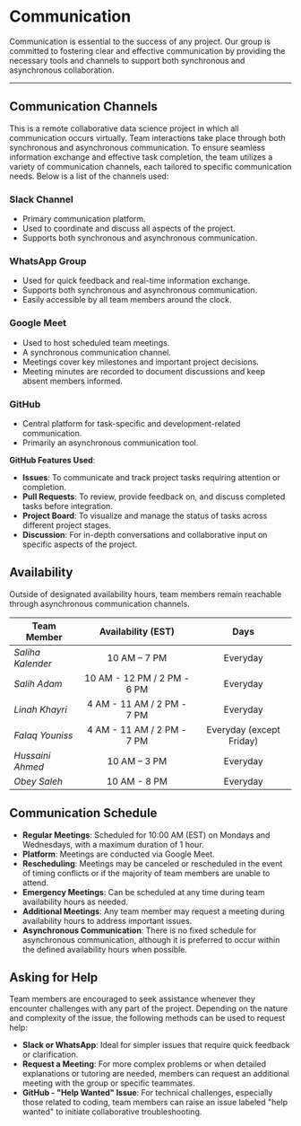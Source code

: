 <!--
    this template is for inspiration, feel free to change it however you like!

    Careful! be sure to protect your privacy when filling out this document
        everything you write here will be public
        so share only what you are comfortable sharing online
        you can share the rest in confidence with you group by another channel
-->

# Communication

Communication is essential to the success of any project. Our group is committed
to fostering clear and effective communication by providing the necessary tools
and channels to support both synchronous and asynchronous collaboration.

---

## Communication Channels

This is a remote collaborative data science project in which all communication occurs
virtually. Team interactions take place through both synchronous and asynchronous
communication. To ensure seamless information exchange and effective task completion,
the team utilizes a variety of communication channels, each tailored to specific
communication needs. Below is a list of the channels used:

### Slack Channel

- Primary communication platform.
- Used to coordinate and discuss all aspects of the project.
- Supports both synchronous and asynchronous communication.

### WhatsApp Group

- Used for quick feedback and real-time information exchange.
- Supports both synchronous and asynchronous communication.
- Easily accessible by all team members around the clock.

### Google Meet

- Used to host scheduled team meetings.
- A synchronous communication channel.
- Meetings cover key milestones and important project decisions.
- Meeting minutes are recorded to document discussions and keep absent members informed.

### GitHub

- Central platform for task-specific and development-related communication.
- Primarily an asynchronous communication tool.  
  
**GitHub Features Used**:

- **Issues**: To communicate and track project tasks requiring attention or completion.
- **Pull Requests**: To review, provide feedback on, and discuss completed tasks
  before integration.
- **Project Board**: To visualize and manage the status of tasks across different
  project stages.
- **Discussion**: For in-depth conversations and collaborative input on specific
  aspects of the project.

## Availability

Outside of designated availability hours, team members remain reachable through
asynchronous communication channels.

|Team Member| Availability (EST)| Days |
| ------ | :----: |:----: |
| _Saliha Kalender_ |10 AM – 7 PM|Everyday|
| _Salih Adam_ |10 AM - 12 PM / 2 PM - 6 PM|Everyday|
| _Linah Khayri_|4 AM - 11 AM / 2 PM - 7 PM|Everyday|
| _Falaq Youniss_ |4 AM - 11 AM / 2 PM - 7 PM|Everyday (except Friday)|
| _Hussaini Ahmed_ |10 AM – 3 PM|Everyday|
| _Obey Saleh_ |10 AM - 8 PM|Everyday|

## Communication Schedule

- **Regular Meetings**: Scheduled for 10:00 AM (EST) on Mondays and Wednesdays,
  with a maximum duration of 1 hour.
- **Platform**: Meetings are conducted via Google Meet.
- **Rescheduling**: Meetings may be canceled or rescheduled in the event of timing
  conflicts or if the majority of team members are unable to attend.
- **Emergency Meetings**: Can be scheduled at any time during team availability
  hours as needed.
- **Additional Meetings**: Any team member may request a meeting during availability
  hours to address important issues.
- **Asynchronous Communication**: There is no fixed schedule for asynchronous communication,
  although it is preferred to occur within the defined availability hours when possible.

## Asking for Help

Team members are encouraged to seek assistance whenever they encounter challenges
with any part of the project. Depending on the nature and complexity of the issue,
the following methods can be used to request help:

- **Slack or WhatsApp**: Ideal for simpler issues that require quick feedback or
  clarification.
- **Request a Meeting**: For more complex problems or when detailed explanations
  or tutoring are needed, members can request an additional meeting with the group
  or specific teammates.
- **GitHub - "Help Wanted" Issue**: For technical challenges, especially those
  related to coding, team members can raise an issue labeled "help wanted" to
  initiate collaborative troubleshooting.
